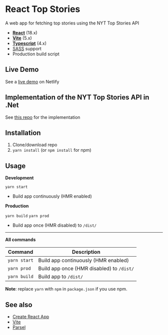 # React Top Stories

A web app for fetching top stories using the NYT Top Stories API

- **[React](https://facebook.github.io/react/)** (18.x)
- **[Vite](https://vitejs.dev/)** (5.x)
- **[Typescript](https://www.typescriptlang.org/)** (4.x)
- [SASS](http://sass-lang.com/) support
- Production build script

## Live Demo

See a [live demo]("https://main--fantastic-arithmetic-f828ab.netlify.app/") on Netlify

## Implementation of the NYT Top Stories API in .Net

See [this repo]("https://github.com/Tasin5541/top-stories-api") for the implementation

## Installation

1. Clone/download repo
2. `yarn install` (or `npm install` for npm)

## Usage

**Development**

`yarn start`

- Build app continuously (HMR enabled)

**Production**

`yarn build`
`yarn prod`

- Build app once (HMR disabled) to `/dist/`

---

**All commands**

| Command      | Description                               |
| ------------ | ----------------------------------------- |
| `yarn start` | Build app continuously (HMR enabled)      |
| `yarn prod`  | Build app once (HMR disabled) to `/dist/` |
| `yarn build` | Build app to `/dist/`                     |

**Note**: replace `yarn` with `npm` in `package.json` if you use npm.

## See also

- [Create React App](https://github.com/facebook/create-react-app)
- [Vite](https://vitejs.dev/)
- [Parsel](https://parceljs.org/)
